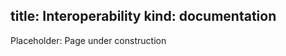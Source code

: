 title: Interoperability
kind: documentation
---

<div class="alert alert-warning">Placeholder: Page under construction</div>